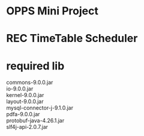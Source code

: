 # OPPS Mini Project 
# REC TimeTable Scheduler

# required lib

commons-9.0.0.jar <br>
io-9.0.0.jar <br>
kernel-9.0.0.jar <br>
layout-9.0.0.jar <br>
mysql-connector-j-9.1.0.jar <br>
pdfa-9.0.0.jar <br>
protobuf-java-4.26.1.jar <br>
slf4j-api-2.0.7.jar <br>
 
